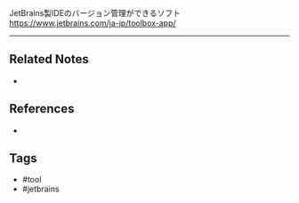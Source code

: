 JetBrains製IDEのバージョン管理ができるソフト
https://www.jetbrains.com/ja-jp/toolbox-app/

---
## Related Notes
- 

## References
- 

## Tags
- #tool 
- #jetbrains 